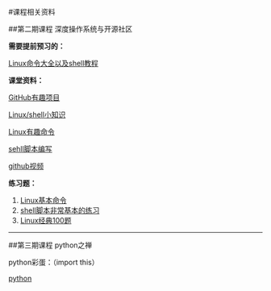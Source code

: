 #课程相关资料

##第二期课程 深度操作系统与开源社区

**需要提前预习的：**

[Linux命令大全以及shell教程](https://www.runoob.com/linux/linux-command-manual.html)



**课堂资料：**

[GitHub有趣项目](https://sspai.com/post/53991)

[Linux/shell小知识](https://www.jb51.net/article/39507.htm)

[Linux有趣命令](https://blog.csdn.net/dghggij/article/details/84137605)

[sehll脚本编写](https://blog.csdn.net/rujianxuezha/article/details/79805244)

[github视频](https://www.bilibili.com/video/av14137413?from=search&seid=11985805032937667372)

**练习题：**

1. [Linux基本命令](https://blog.csdn.net/sunfengye/article/details/88742252)
2. [shell脚本非常基本的练习](https://www.jb51.net/article/135168.htm)
3. [Linux经典100题](https://blog.csdn.net/zhouzhuo_csuft/article/details/80755410)


---
##第三期课程 python之禅

python彩蛋：（import this）

[python](https://blog.csdn.net/qq_41597912/article/details/81459804)
